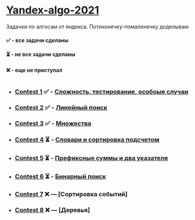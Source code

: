 # [Yandex-algo-2021](https://yandex.ru/yaintern/algorithm-training/)
Задачки по алгосам от яндекса. Потихонечку-помаленечку доделываю

#### :white_check_mark: - все задачи сделаны

#### :hourglass_flowing_sand: - не все задачи сделаны

#### ❌ - еще не приступал

#

- ### [Contest 1](https://contest.yandex.ru/contest/27393/enter/) :white_check_mark: - [Сложность, тестирование, особоые случаи](https://github.com/lehatheslayer/yandex-algo/tree/main/1.%20Сложность%2C%20тестирование%2C%20особоые%20случаи)

- ### [Contest 2](https://contest.yandex.ru/contest/27472/enter/) :white_check_mark: - [Линейный поиск](https://github.com/lehatheslayer/yandex-algo/tree/main/2.%20Линейный%20поиск)

- ### [Contest 3](https://contest.yandex.ru/contest/27663/enter/) :white_check_mark: - [Множества](https://github.com/lehatheslayer/yandex-algo/tree/main/3.%20Множества)

- ### [Contest 4](https://contest.yandex.ru/contest/27665/enter/) :hourglass_flowing_sand: - [Словари и сортировка подсчетом](https://github.com/lehatheslayer/yandex-algo/tree/main/4.%20Словари%20и%20сортировка%20подсчетом)

- ### [Contest 5](https://contest.yandex.ru/contest/27794/enter/) :hourglass_flowing_sand: - [Префиксные суммы и два указателя](https://github.com/lehatheslayer/yandex-algo/tree/main/5.%20Префиксные%20суммы%20и%20два%20указателя)

- ### [Contest 6](https://contest.yandex.ru/contest/27844/enter/) :hourglass_flowing_sand: - [Бинарный поиск](https://github.com/lehatheslayer/yandex-algo/tree/main/6.%20Бинарный%20поиск)

- ### [Contest 7](https://contest.yandex.ru/contest/27883/enter/) ❌ — [Сортировка событий]

- ### [Contest 8](https://contest.yandex.ru/contest/28069/enter/) ❌ — [Деревья]
